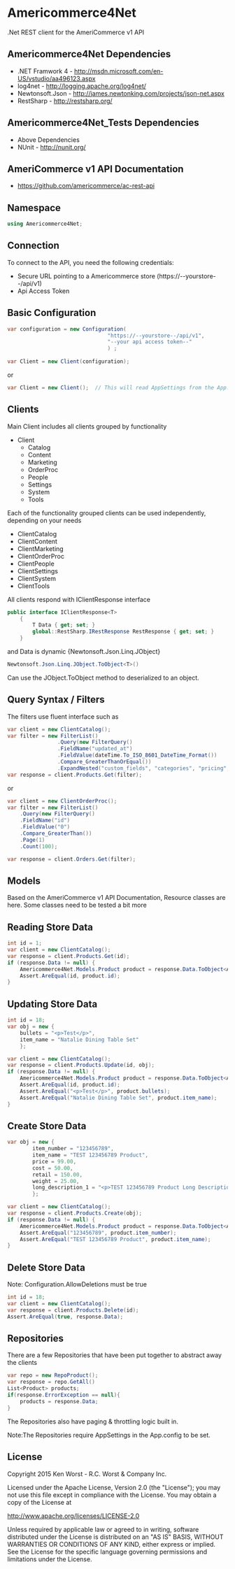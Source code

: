 Americommerce4Net
=================

.Net REST client for the AmeriCommerce v1 API

Americommerce4Net Dependencies
------------
- .NET Framwork 4 - http://msdn.microsoft.com/en-US/vstudio/aa496123.aspx
- log4net - http://logging.apache.org/log4net/
- Newtonsoft.Json - http://james.newtonking.com/projects/json-net.aspx
- RestSharp - http://restsharp.org/

Americommerce4Net_Tests Dependencies
------------
- Above Dependencies 
- NUnit - http://nunit.org/

AmeriCommerce v1 API Documentation
------------
- https://github.com/americommerce/ac-rest-api


Namespace
---------
```csharp
using Americommerce4Net;

```
Connection
------------
To connect to the API, you need the following credentials:

- Secure URL pointing to a Americommerce store (https://--yourstore--/api/v1)
- Api Access Token

Basic Configuration
-------------

```csharp
var configuration = new Configuration(
								"https://--yourstore--/api/v1",
								"--your api access token--"
								) ;
            
var Client = new Client(configuration);
```

or

```csharp
var Client = new Client();  // This will read AppSettings from the App.config
```

Clients
-------------

Main Client includes all clients grouped by functionality 

* Client
	* Catalog
	* Content
	* Marketing
	* OrderProc
	* People
	* Settings
	* System
	* Tools

Each of the functionality grouped clients can be used independently, depending on your needs

* ClientCatalog
* ClientContent
* ClientMarketing
* ClientOrderProc
* ClientPeople
* ClientSettings
* ClientSystem
* ClientTools

All clients respond with IClientResponse interface

```csharp
public interface IClientResponse<T>
    {
        T Data { get; set; }
        global::RestSharp.IRestResponse RestResponse { get; set; }
    }
```
and Data is dynamic {Newtonsoft.Json.Linq.JObject}
```csharp
Newtonsoft.Json.Linq.JObject.ToObject<T>()
```
Can use the JObject.ToObject method to deserialized to an object.

Query Syntax / Filters
-------------
The filters use fluent interface such as 
```csharp
var client = new ClientCatalog();
var filter = new FilterList()
                .Query(new FilterQuery()
                .FieldName("updated_at")
                .FieldValue(dateTime.To_ISO_8601_DateTime_Format())
                .Compare_GreaterThanOrEqual())
                .ExpandNested("custom_fields", "categories", "pricing", "pictures");
var response = client.Products.Get(filter);
```
or
```csharp
var client = new ClientOrderProc();
var filter = new FilterList()
	.Query(new FilterQuery()
	.FieldName("id")
	.FieldValue("0")
	.Compare_GreaterThan())
	.Page(1)
	.Count(100);

var response = client.Orders.Get(filter);
```

Models
-------------
Based on the AmeriCommerce v1 API Documentation, Resource classes are here. Some classes need to be tested a bit more

Reading Store Data
-------------
```csharp
int id = 1;
var client = new ClientCatalog();
var response = client.Products.Get(id);
if (response.Data != null) {
	Americommerce4Net.Models.Product product = response.Data.ToObject<Americommerce4Net.Models.Product>();
	Assert.AreEqual(id, product.id);
}
```
Updating Store Data
-------------
```csharp
int id = 18;
var obj = new {
	bullets = "<p>Test</p>", 
	item_name = "Natalie Dining Table Set"
	};

var client = new ClientCatalog();
var response = client.Products.Update(id, obj);
if (response.Data != null) {
	Americommerce4Net.Models.Product product = response.Data.ToObject<Americommerce4Net.Models.Product>();
	Assert.AreEqual(id, product.id);
	Assert.AreEqual("<p>Test</p>", product.bullets);
	Assert.AreEqual("Natalie Dining Table Set", product.item_name);
}
```

Create Store Data
-------------
```csharp
var obj = new {
		item_number = "123456789",
		item_name = "TEST 123456789 Product", 
		price = 99.00, 
		cost = 50.00, 
		retail = 150.00,
		weight = 25.00,
		long_description_1 = "<p>TEST 123456789 Product Long Description</p>"
		};

var client = new ClientCatalog();
var response = client.Products.Create(obj);
if (response.Data != null) {
	Americommerce4Net.Models.Product product = response.Data.ToObject<Americommerce4Net.Models.Product>();
	Assert.AreEqual("123456789", product.item_number);
	Assert.AreEqual("TEST 123456789 Product", product.item_name);
}		
```

Delete Store Data
-------------
Note: Configuration.AllowDeletions must be true

```csharp
int id = 18;
var client = new ClientCatalog();
var response = client.Products.Delete(id);
Assert.AreEqual(true, response.Data);
```

Repositories
-------------
There are a few Repositories that have been put together to abstract away the clients

```csharp
var repo = new RepoProduct();
var response = repo.GetAll()
List<Product> products;
if(response.ErrorException == null){
	products = response.Data;
}
```
The Repositories also have paging & throttling logic built in.

Note:The Repositories require AppSettings in the App.config to be set.
		
License
-------------

Copyright 2015 Ken Worst - R.C. Worst & Company Inc.

Licensed under the Apache License, Version 2.0 (the "License");
you may not use this file except in compliance with the License.
You may obtain a copy of the License at

  http://www.apache.org/licenses/LICENSE-2.0

Unless required by applicable law or agreed to in writing, software
distributed under the License is distributed on an "AS IS" BASIS,
WITHOUT WARRANTIES OR CONDITIONS OF ANY KIND, either express or implied.
See the License for the specific language governing permissions and
limitations under the License. 

